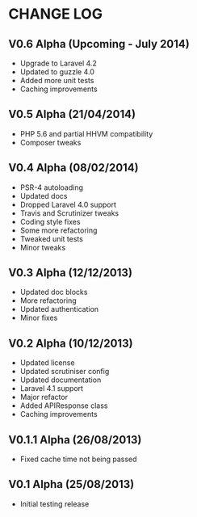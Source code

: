 CHANGE LOG
==========


## V0.6 Alpha (Upcoming - July 2014)

* Upgrade to Laravel 4.2
* Updated to guzzle 4.0
* Added more unit tests
* Caching improvements


## V0.5 Alpha (21/04/2014)

* PHP 5.6 and partial HHVM compatibility
* Composer tweaks


## V0.4 Alpha (08/02/2014)

* PSR-4 autoloading
* Updated docs
* Dropped Laravel 4.0 support
* Travis and Scrutinizer tweaks
* Coding style fixes
* Some more refactoring
* Tweaked unit tests
* Minor tweaks


## V0.3 Alpha (12/12/2013)

* Updated doc blocks
* More refactoring
* Updated authentication
* Minor fixes


## V0.2 Alpha (10/12/2013)

* Updated license
* Updated scrutiniser config
* Updated documentation
* Laravel 4.1 support
* Major refactor
* Added APIResponse class
* Caching improvements


## V0.1.1 Alpha (26/08/2013)

* Fixed cache time not being passed


## V0.1 Alpha (25/08/2013)

* Initial testing release
